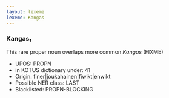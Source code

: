 ```yaml
---
layout: lexeme
lexeme: Kangas
---
```


###  Kangas₁

This rare proper noun overlaps more common *Kangas* (FIXME)
* UPOS:  PROPN
* in KOTUS dictionary under:  41
* Origin:  finer|joukahainen|fiwikt|enwikt
* Possible NER class:  LAST
* Blacklisted:  PROPN-BLOCKING

